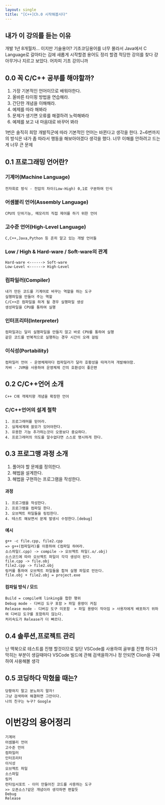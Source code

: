 ```yaml
---
layout: single
title: "[C++]Ch.0 시작해봅시다"
---
```


## 내가 이 강의를 듣는 이유

개발 1년 8개월차... 이지만 기술용어? 기초코딩용어를 너무 몰라서
Java에서 C Language로 갈아타는 김에 새롭게 시작할겸 용어도 정리 할겸 적당한 강의를 찾다 걍 아무거나 지르고 보았다. 어차피 기초 강의니까


## 0.0 꼭 C/C++ 공부를 해야할까?

1. 가장 기본적인 언어이므로 배워야한다.
2. 올바른 타이핑 방법을 연습해라.
3. 간단한 개념을 이해해라.
4. 예제를 따라 해봐라 
5. 문제가 생기면 오류를 해결하려 노력해봐라
6. 예제를 보고 내 마음대로 바꾸어 봐라

1번은 솔직히 희망 개발직군에 따라 기본적인 언어는 바뀐다고 생각을 한다.
2~6번까지의 방식은 내가 좀 따라서 행동을 해보아야겠다 생각을 했다. 너무 이해를 안하려고 드는게 너무 큰 문제

## 0.1 프로그래밍 언어란?

### 기계어(Machine Language)
    전자회로 방식 - 전압의 차이(Low-High) 0,1로 구분하여 인식


### 어셈블리 언어(Assembly Language)
    CPU의 단위기능, 메모리의 직접 제어를 하기 위한 언어

### 고수준 언어(High-Level Language)
    C,C++,Java,Python 등 흔히 알고 있는 개발 언어들

### Low / High & Hard-ware / Soft-ware의 관계
    Hard-ware <------> Soft-ware
    Low-Level <------> High-Level

### 컴파일러(Compiler)
    내가 만든 코드를 기계어로 바꾸는 역할을 하는 도구
    실행파일을 만들어 주는 역할
    C/C++은 컴파일을 하게 될 경우 실행파일 생성
    생성파일을 CPU를 통하여 실행

### 인터프리터(Interpreter)
    컴파일과는 달리 실행파일을 만들지 않고 바로 CPU를 통하여 실행
    같은 코드를 반복적으로 실행하는 경우 시간이 오래 걸림

### 이식성(Portability)
    컴파일러 언어 - 운영체제마다 컴파일러가 달라 호황성을 따져가져 개발해야함.
    자바 - JVM을 사용하여 운영체제 간의 호환성이 좋은편


## 0.2 C/C++언어 소개
    C++ C에 객제치향 개념을 확장한 언어

### C/C++언어의 설계 철학
    1. 프로그래머를 믿어라.
    2. 실제세계에 쓸모가 있어야한다.
    3. 유용한 기능 추가하는것이 오용보다 중요하다.
    4. 프로그래머의 의도를 알수없다면 스스로 명시하게 한다.


## 0.3 프로그맹 과정 소개
1. 풀어야 할 문제를 정의한다. <br/>
2. 해법을 설계한다.<br/>
3. 해법을 구현하는 프로그램을 작성한다.<br/>

#### 과정
    1. 프로그램을 작성한다.
    2. 프로그램을 컴파일 한다.
    3. 오브젝트 파일들을 링킹한다.
    4. 테스트 해보면서 문제 발생시 수정한다.[debug]

#### 예시
    g++ -c file.cpp, file2.cpp
    => g++(컴파일러)를 이용하여 C컴파일 하여라.
    소스파일(.cpp) -> compile -> 오브젝트 파일(.o/.obj)
    소스코드에 따라 오브젝트 파일이 각각 생성이 된다.
    file.cpp -> file.obj
    file2.cpp -> file2.obj
    링커를 통하여 오브젝트 파일들을 합쳐 실행 파일로 만든다.
    file.obj + file2.obj = project.exe

#### 컴파일 방식 / 모드
    Build = compile에 linking을 합한 행위
    Debug mode - 디버깅 도구 포함 > 파일 용량이 커짐
    Release mode - 디버깅 도구 미포함  > 파일 용량이 작아짐 > 사용자에게 배포하기 위하여 디버깅 도구를 포함하지 않는다.
    처리속도가 Release가 더 빠르다.




## 0.4 솔루션,프로젝트 관리
난 맥북으로 테스트를 진행 할것이므로 일단 VSCode를 사용하여 골부를 진행 하다가 막히는 부분이 생길때마다 VSCode 빌드에 관해 검색을하거나 정 안되면 Clion을 구매하여 사용해볼 생각


## 0.5 코딩하다 막혔을 때는?
    당황하지 말고 분노하지 말자!
    그냥 검색하여 해결하면 그만이다.
    나의 친구는 누구? Google


# 이번강의 용어정리
    기계어
    어셈블리 언어
    고수준 언어
    컴파일러
    인터프리터
    이식성
    오브젝트 파일
    소스파일
    링커
    런타임서포트 - 이미 만들어진 코드를 사용하는 도구
    >> 오픈소스?같은 개념이라 생각하면 편할듯
    Debug
    Release
